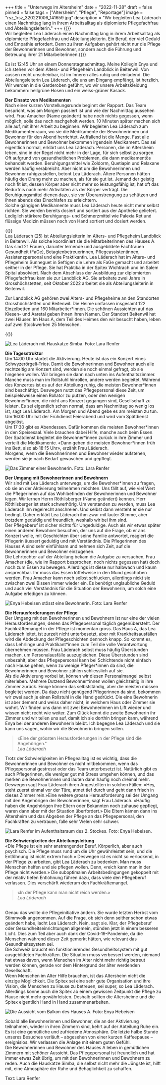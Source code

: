 +++
title = "Unterwegs im Altersheim"
date = "2022-11-28"
draft = false
pinned = false
tags = ["Altersheim", "Pflege", "Reportage"]
image = "rsz_1rsz_320221006_141659.jpg"
description = "Wir begleiten Lea Läderach einen Nachmittag lang in ihrem Arbeitsalltag als diplomierte Pflegefachfrau und Abteilungsleiterin."
+++
{{<lead>}}\
Wir begleiten Lea Läderach einen Nachmittag lang in ihrem Arbeitsalltag als diplomierte Pflegefachfrau und Abteilungsleiterin. Ein Beruf, der viel Geduld und Empathie erfordert. Denn zu ihren Aufgaben gehört nicht nur die Pflege der Bewohnerinnen und Bewohner, sondern auch die Führung und Betreuung ihrer 21 Mitarbeiterinnen.{{</lead>}}

Es ist 12:45 Uhr an einem Donnerstagnachmittag. Meine Kollegin Enya und ich stehen vor dem Alters- und Pflegeheim Landblick in Beitenwil. Von aussen recht unscheinbar, ist im Inneren alles ruhig und einladend. Die Abteilungsleiterin Lea Läderach, die uns am Eingang empfängt, ist herzlich. Wir werden in die Garderoben geführt, wo wir unsere Arbeitskleidung bekommen: hellgrüne Hosen und ein weiss-grüner Kasack.

**Der Einsatz von Medikamenten** \
Nach einer kurzen Vorstellungsrunde beginnt der Rapport. Das Team bespricht, was am Morgen passiert ist und wie der Nachmittag aussehen wird. Frau Amacher (Name geändert) habe noch nichts gegessen, wenn möglich, solle das noch nachgeholt werden. 10 Minuten später machen sich alle auf, mit ihrer Arbeit zu beginnen. Wir begleiten Lea Läderach zum Medikamentenraum, wo sie die Medikamente der Bewohnerinnen und Bewohner für den Abend herrichtet. Auffallend ist die Menge. Fast alle Bewohnerinnen und Bewohner bekommen irgendein Medikament. Das sei eigentlich normal, erklärt uns Lea Läderach. Personen, die im Altersheim leben, sind in der Regel nicht mehr in der Lage, für sich selbst zu sorgen. Oft aufgrund von gesundheitlichen Problemen, die dann medikamentös behandelt werden. Beruhigungsmittel wie Zoldorm, Quetiapin und Relaxane werden häufig verabreicht. Aber nicht um die Bewohnerinnen und Bewohner ruhigzustellen, betont Lea Läderach. Ältere Personen hätten häufig den Drang mehr zu machen, als für sie gut ist. Jemand der geistig noch fit ist, dessen Körper aber nicht mehr so leistungsfähig ist, hat oft das Bedürfnis nach mehr Aktivitäten als der Körper verträgt. Die Beruhigungsmittel dienen dazu, sie vor Überanstrengung zu schützen und ihnen abends das Einschlafen zu erleichtern.\
Solche gängigen Medikamente muss Lea Läderach heute nicht mehr selbst richten. Sie werden bereits dosiert und sortiert aus der Apotheke geliefert. Lediglich stärkere Beruhigungs- und Schmerzmittel wie Palexia Ret und flüssige Medizin müssen noch von Hand sortiert und dosiert werden.

{{<box title="Lea Läderach und die Alters- und Pflegeheim Landblick AG">}}\
Lea Läderach (25) ist Abteilungsleiterin im Alters- und Pflegeheim Landblick in Beitenwil. Als solche koordiniert sie die Mitarbeiterinnen des Hauses A. Das sind 21 Frauen, darunter lernende und ausgebildete Fachfrauen Gesundheit (FaGe), Betagtenbetreuerinnen, Pflegeassistentinnen, Assistenzpersonal und eine Praktikantin. Lea Läderach hat im Alters- und Pflegeheim Sunneguet in Seftigen die Lehre als FaGe gemacht und arbeitet seither in der Pflege. Sie hat Praktika in der Spitex Wichtrach und im Salem Spital absolviert. Nach dem Abschluss der Ausbildung zur diplomierten Pflegefachfrau kam sie zur Landblick AG. Sie arbeitete zwei Jahre in Grosshöchstetten, seit Oktober 2022 arbeitet sie als Abteilungsleiterin in Beitenwil.

Zur Landblick AG gehören zwei Alters- und Pflegeheime an den Standorten Grosshöchstetten und Beitenwil. Die Heime umfassen insgesamt 122 Einzelbetten und 160 Mitarbeiter*innen. Die schönen Aussichten auf das Kiesen- und Aaretal geben ihnen ihren Namen. Der Standort Beitenwil hat zwei Häuser. Im Haus A, dem Teil des Heimes den wir besucht haben, leben auf zwei Stockwerken 25 Menschen.

{{</box>}}

![Lea Läderach mit Hauskatze Simba. Foto: Lara Renfer](rsz_120220916_142852.jpg "Lea Läderach mit Hauskatze Simba")

**Die Tagesstruktur**\
Um 14:00 Uhr startet die Aktivierung. Heute ist das ein Konzert eines Schwyzerörgeli-Trios. Damit die Bewohnerinnen und Bewohner auch alle rechtzeitig am Konzert sind, werden sie noch einmal gefragt, ob sie hingehen wollen. Wir bringen sie dann nach unten ins Aufenthaltszimmer. Manche muss man im Rollstuhl hinrollen, andere werden begleitet. Während des Konzertes ist es auf der Abteilung ruhig, die meisten Bewohner\*innen sind beschäftigt. Deswegen nutzt das Pflegepersonal diese Zeit, um beispielsweise einen Rollator zu putzen, oder den wenigen Bewohner\*innen, die nicht ans Konzert gegangen sind, Gesellschaft zu leisten. Es sei eigentlich schon normal, dass am Nachmittag so wenig los ist, sagt Lea Läderach. Am Morgen und Abend gebe es am meisten zu tun. Um 16:00 Uhr hat der Frühdienst Feierabend und wird vom Spätdienst abgelöst.\
Um 17:30 gibt es Abendessen. Dafür kommen die meisten Bewohner\*innen in den Speisesaal. Viele brauchen dabei Hilfe, manche auch beim Essen. Der Spätdienst begleitet die Bewohner\*innen zurück in ihre Zimmer und verteilt die Medikamente. «Dann gehen die meisten Bewohner*innen früh ins Bett, also ab 18:15 Uhr», erzählt Frau Läderach.\
Morgens, wenn die Bewohnerinnen und Bewohner wieder aufstehen, werden sie je nach Bedarf gewaschen und gepflegt.

![Das Zimmer einer Bewohnerin. Foto: Lara Renfer](rsz_120221006_141541.jpg "Das Zimmer einer Bewohnerin")

**Der Umgang mit Bewohnerinnen und Bewohnern**\
Wir sind mit Lea Läderach unterwegs, um die Bewohner*innen zu fragen, ob sie an der Aktivierung teilnehmen möchten. Uns fällt auf, wie viel Wert die Pflegerinnen auf das Wohlbefinden der Bewohnerinnen und Bewohner legen. Wir lernen Herrn Röthlisberger (Name geändert) kennen. Herr Röthlisberger ist stark schwerhörig. Um verstanden zu werden, muss Lea Läderach ihn regelrecht anschreien. Und selbst dann versteht er sie nur bedingt. Daher erklärt Lea Läderach ihm zwar mit lauter Stimme, aber trotzdem geduldig und freundlich, weshalb wir bei ihm sind.\
Der Pflegeberuf ist sicher nichts für Ungeduldige. Auch als wir etwas später einen anderen Bewohner besuchen, der uns auf die Frage, ob er ans Konzert wolle, mit Geschichten über seine Familie antwortet, reagiert die Pflegerin äussert geduldig und mit Verständnis. Die Pflegerinnen des Hauses A sind sehr einfühlsam und nehmen sich Zeit, auf die Bewohnerinnen und Bewohner einzugehen.\
Die Lehrtochter auf der Abteilung bekam die Aufgabe zu versuchen, Frau Amacher (die, wie im Rapport besprochen, noch nichts gegessen hat) doch noch zum Essen zu bewegen. Allerdings ist diese nur halbwach und kaum ansprechbar. Ihr muss das Essen löffelweise in den Mund geschoben werden. Frau Amacher kann noch selbst schlucken, allerdings nickt sie zwischen zwei Bissen immer wieder ein. Es benötigt unglaubliche Geduld und auch viel Verständnis für die Situation der Bewohnerin, um solch eine Aufgabe erledigen zu können.  

![Enya Hebeisen stösst eine Bewohnerin. Foto: Lara Renfer](rsz_320221006_141659.jpg)

**Die Herausforderungen der Pflege**\
Der Umgang mit den Bewohnerinnen und Bewohnern ist nur eine der vielen Herausforderungen, denen das Pflegepersonal täglich gegenübersteht. Der Fachkräftemangel in der Pflege ist momentan gross. Das Haus A, das Lea Läderach leitet, ist zurzeit nicht unterbesetzt, aber mit Krankheitsausfällen wird die Abdeckung der Pflegeschichten dennoch knapp. So kommt es, dass Lehrlinge und Praktikant\*innen zum Teil die volle Verantwortung übernehmen müssen. Frau Läderach selbst muss häufig Überstunden machen, um Personalausfälle auszugleichen. Diese Überstunden sind unbezahlt, aber das Pflegepersonal kann bei Schichtende nicht einfach nach Hause gehen, wenn zu wenige Pfleger\*innen da sind, die Bewohnerinnen und Bewohner zählen schliesslich auf sie.\
Als die Aktivierung vorbei ist, können wir diesen Personalmangel selbst miterleben. Mehrere Dutzend Bewohner*innen wollen gleichzeitig in ihre Zimmer zurück. Einige können das selbstständig, aber die meisten müssen begleitet werden. Da dazu nicht genügend Pflegerinnen da sind, bekommen wir zwei auch je einen Rollstuhl in die Hand gedrückt. Die eine Bewohnerin ist aber dement und weiss daher nicht, in welchem Haus oder Zimmer sie wohnt. Wir finden uns dann mit zwei Bewohnerinnen im Lift wieder und wissen nicht recht wie weiter. Zum Glück kennt die zweite Bewohnerin ihr Zimmer und wir teilen uns auf, damit ich sie dorthin bringen kann, während Enya bei der anderen Bewohnerin bleibt. Ich begegne Lea Läderach und sie kann uns sagen, wohin wir die Bewohnerin bringen sollen.

> «Eine der grössten Herausforderungen in der Pflege sind die Angehörigen."\
> *Lea Läderach*

Trotz der Schwierigkeiten im Pflegealltag ist es wichtig, dass die Bewohnerinnen und Bewohner es nicht mitbekommen, wenn das Pflegepersonal gestresst oder das Team unterbesetzt ist. Natürlich gibt es auch Pflegerinnen, die weniger gut mit Stress umgehen können, und das merken die Bewohnerinnen und läuten dann häufig noch dreimal mehr. Deswegen sagt Frau Läderach ihren Angestellten in solchen Fällen: «Hey, steht zuerst einmal vor der Türe, atmet tief durch und geht dann frisch in dieses Zimmer rein.»Eine weitere grosse Herausforderung sei der Umgang mit den Angehörigen der Bewohnerinnen, sagt Frau Läderach. «Häufig haben die Angehörigen ihre Eltern oder Bekannten noch zuhause gepflegt, waren dann aber mit der Situation überfordert.» Die Eltern kämen dann ins Altersheim und das Abgeben der Pflege an das Pflegepersonal, den Fachkräften zu vertrauen, falle sehr Vielen sehr schwer.

![Lara Renfer im Aufenthaltsraum des 2. Stockes. Foto: Enya Hebeisen.](rsz_20221006_145227.jpg)

**Die Schwierigkeiten der Abteilungsleitung**\
«Die Pflege ist ein sehr anstrengender Beruf. Körperlich, aber auch psychisch. Die Pflege muss rund um die Uhr gewährleistet sein, und die Entlöhnung ist nicht extrem hoch.» Deswegen ist es nicht so verlockend, in der Pflege zu arbeiten, gibt Lea Läderach zu bedenken. Man muss Menschen helfen und sie pflegen wollen. Denn, «reich kann man in der Pflege nicht werden.» Die suboptimalen Arbeitsbedingungen gekoppelt mit der relativ tiefen Entlöhnung führen dazu, dass viele den Pflegeberuf verlassen. Dies verschärft wiederum den Fachkräftemangel.

> «In der Pflege kann man nicht reich werden.»\
> *Lea Läderach*

\
Genau das wollte die Pflegeinitiative ändern. Sie wurde letzten Herbst vom Stimmvolk angenommen. Auf die Frage, ob sich denn seither schon etwas geändert habe, lacht Lea Läderach. Nein, sagt sie. Klar, der Pflegeberuf oder Gesundheitseinrichtungen allgemein, stünden jetzt in einem besseren Licht. Dies zum Teil aber auch dank der Covid-19-Pandemie, da die Menschen während dieser Zeit gemerkt hätten, wie relevant das Gesundheitssystem sei.\
Die Schweiz braucht ein funktionierendes Gesundheitssystem mit gut ausgebildeten Fachkräften. Die Situation muss verbessert werden, niemand hat etwas davon, wenn Menschen im Alter nicht mehr richtig betreut werden können, gerade vor dem Hintergrund der älter werdenden Gesellschaft.  \
Wenn Menschen im Alter Hilfe brauchen, ist das Altersheim nicht die einzige Möglichkeit. Die Spitex sei eine sehr gute Organisation und ihre Vision, die Menschen zu Hause zu betreuen, sei super, so Lea Läderach. Allerdings könne auch die Spitex ab einem gewissen Zeitpunkt die Pflege zu Hause nicht mehr gewährleisten. Deshalb sollten die Altersheime und die Spitex eigentlich Hand in Hand zusammenarbeiten.

![Die Aussicht vom Balkon des Hauses A. Foto: Enya Hebeisen](rsz_20221006_145302.jpg)

Sobald alle Bewohnerinnen und Bewohner, die an der Aktivierung teilnahmen, wieder in ihren Zimmern sind, kehrt auf der Abteilung Ruhe ein. Es ist eine gemütliche und zufriedene Atmosphäre. Die letzte halbe Stunde unseres Besuches verläuft – abgesehen von einer kurzen Kaffeepause – ereignislos. Wir verlassen die Anlage mit einem guten Gefühl.\
Die Bewohnerinnen und Bewohner des Hauses A leben in gemütlichen Zimmern mit schöner Aussicht. Das Pflegepersonal ist freundlich und hat immer etwas Zeit übrig, um mit den Bewohnerinnen und Bewohnern zu reden. Auch die Hauskatze Simba, die selbst nicht mehr die Jüngste ist, hilft mit, eine Atmosphäre der Ruhe und Behaglichkeit zu schaffen.

Text: Lara Renfer